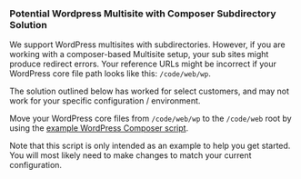 ### Potential Wordpress Multisite with Composer Subdirectory Solution

We support WordPress multisites with subdirectories. However, if you are working with a composer-based Multisite ​setup, your sub sites might produce redirect errors. Your reference URLs might be incorrect if your WordPress core file path looks like this: `/code/web/wp`.

<Alert title="Note"  type="info" >

The solution outlined below has worked for select customers, and may not work for your specific configuration / environment.

</Alert>

Move your WordPress core files from `/code/web/wp` to the `/code/web` root by using the [example WordPress Composer script](https://github.com/pantheon-systems/example-wordpress-composer/blob/f73fe27153ba6a772e7b316edd3442ed1de7c29d/scripts/composer/cleanup-composer).

 Note that this script is only intended as an example to help you get started. You will most likely need to make changes to match your current configuration.

 

 
